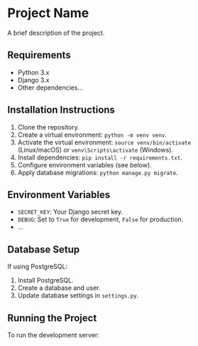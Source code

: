 # Project Name

A brief description of the project.

## Requirements

- Python 3.x
- Django 3.x
- Other dependencies...

## Installation Instructions

1. Clone the repository.
2. Create a virtual environment: `python -m venv venv`.
3. Activate the virtual environment: `source venv/bin/activate` (Linux/macOS) or `venv\Scripts\activate` (Windows).
4. Install dependencies: `pip install -r requirements.txt`.
5. Configure environment variables (see below).
6. Apply database migrations: `python manage.py migrate`.

## Environment Variables

- `SECRET_KEY`: Your Django secret key.
- `DEBUG`: Set to `True` for development, `False` for production.
- ...

## Database Setup

If using PostgreSQL:
1. Install PostgreSQL.
2. Create a database and user.
3. Update database settings in `settings.py`.

## Running the Project

To run the development server:
